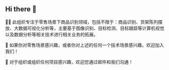 ## Hi there 👋

<!--

**Here are some ideas to get you started:**

🙋‍♀️ A short introduction - what is your organization all about?
🌈 Contribution guidelines - how can the community get involved?
👩‍💻 Useful resources - where can the community find your docs? Is there anything else the community should know?
🍿 Fun facts - what does your team eat for breakfast?
🧙 Remember, you can do mighty things with the power of [Markdown](https://docs.github.com/github/writing-on-github/getting-started-with-writing-and-formatting-on-github/basic-writing-and-formatting-syntax)
-->


🙋‍♀️ 此组织专注于零售场景下商品识别领域，包括不限于：商品识别、货架陈列摆放、大数据可视化分析等，主要基于图像识别、目标检测、目标跟踪等计算机视觉以及数据分析等相关技术进行相关业务的拓展。

🌈 如果你对零售场景感兴趣，或者你对上述的任何一个技术场景感兴趣，欢迎加入我们！ 
 
🧙 对于组织或组织任何项目感兴趣，欢迎您通过邮件和我们沟通！
